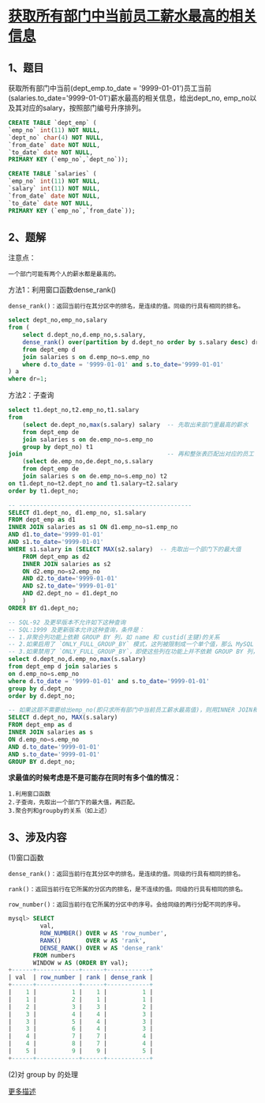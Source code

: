 # [获取所有部门中当前员工薪水最高的相关信息](https://www.nowcoder.com/practice/4a052e3e1df5435880d4353eb18a91c6?tpId=82&&tqId=29764&rp=1&ru=/ta/sql&qru=/ta/sql/question-ranking)


## 1、题目

获取所有部门中当前(dept_emp.to_date = '9999-01-01')员工当前(salaries.to_date='9999-01-01')薪水最高的相关信息，给出dept_no, emp_no以及其对应的salary，按照部门编号升序排列。

```sql
CREATE TABLE `dept_emp` (
`emp_no` int(11) NOT NULL,
`dept_no` char(4) NOT NULL,
`from_date` date NOT NULL,
`to_date` date NOT NULL,
PRIMARY KEY (`emp_no`,`dept_no`));

CREATE TABLE `salaries` (
`emp_no` int(11) NOT NULL,
`salary` int(11) NOT NULL,
`from_date` date NOT NULL,
`to_date` date NOT NULL,
PRIMARY KEY (`emp_no`,`from_date`));
```

## 2、题解

注意点：

    一个部门可能有两个人的薪水都是最高的。

方法1：利用窗口函数dense_rank()

    dense_rank()：返回当前行在其分区中的排名，是连续的值。同级的行具有相同的排名。

```sql
select dept_no,emp_no,salary 
from (
    select d.dept_no,d.emp_no,s.salary,
    dense_rank() over(partition by d.dept_no order by s.salary desc) dr
    from dept_emp d 
    join salaries s on d.emp_no=s.emp_no
    where d.to_date = '9999-01-01' and s.to_date='9999-01-01'
) a  
where dr=1;
```

方法2：子查询

```sql
select t1.dept_no,t2.emp_no,t1.salary
from 
    (select de.dept_no,max(s.salary) salary  -- 先取出来部门里最高的薪水
    from dept_emp de 
    join salaries s on de.emp_no=s.emp_no
    group by dept_no) t1
join                                         -- 再和整张表匹配出对应的员工
    (select de.emp_no,de.dept_no,s.salary
    from dept_emp de 
    join salaries s on de.emp_no=s.emp_no) t2
on t1.dept_no=t2.dept_no and t1.salary=t2.salary
order by t1.dept_no;

-- -------------------------------------------------
SELECT d1.dept_no, d1.emp_no, s1.salary
FROM dept_emp as d1 
INNER JOIN salaries as s1 ON d1.emp_no=s1.emp_no
AND d1.to_date='9999-01-01'
AND s1.to_date='9999-01-01'
WHERE s1.salary in (SELECT MAX(s2.salary)  -- 先取出一个部门下的最大值
    FROM dept_emp as d2
    INNER JOIN salaries as s2
    ON d2.emp_no=s2.emp_no
    AND d2.to_date='9999-01-01'
    AND s2.to_date='9999-01-01'
    AND d2.dept_no = d1.dept_no
    )
ORDER BY d1.dept_no;
```

```sql
-- SQL-92 及更早版本不允许如下这种查询
-- SQL:1999 及更新版本允许这种查询，条件是：
-- 1.非聚合列功能上依赖 GROUP BY 列，如 name 和 custid(主键)的关系
-- 2.如果启用了 `ONLY_FULL_GROUP_BY` 模式，这列被限制成一个单个值，那么 MySQL 允许这个非聚合列不出现在 GROUP BY 子句
-- 3.如果禁用了 `ONLY_FULL_GROUP_BY`，即使这些列在功能上并不依赖 GROUP BY 列，也可以
select d.dept_no,d.emp_no,max(s.salary) 
from dept_emp d join salaries s 
on d.emp_no=s.emp_no
where d.to_date = '9999-01-01' and s.to_date='9999-01-01'
group by d.dept_no
order by d.dept_no;

-- 如果这题不需要给出emp_no(即只求所有部门中当前员工薪水最高值)，则用INNER JOIN和GROUP BY和MAX即可解决：
SELECT d.dept_no, MAX(s.salary)
FROM dept_emp as d
INNER JOIN salaries as s
ON d.emp_no=s.emp_no
AND d.to_date='9999-01-01'
AND s.to_date='9999-01-01'
GROUP BY d.dept_no;
```

**求最值的时候考虑是不是可能存在同时有多个值的情况：**

    1.利用窗口函数
    2.子查询，先取出一个部门下的最大值，再匹配。
    3.聚合列和groupby的关系（如上述）

## 3、涉及内容

(1)窗口函数

	dense_rank()：返回当前行在其分区中的排名，是连续的值。同级的行具有相同的排名。

	rank()：返回当前行在它所属的分区内的排名，是不连续的值。同级的行具有相同的排名。

	row_number()：返回当前行在它所属的分区中的序号。会给同级的两行分配不同的序号。

```sql
mysql> SELECT
         val,
         ROW_NUMBER() OVER w AS 'row_number',
         RANK()       OVER w AS 'rank',
         DENSE_RANK() OVER w AS 'dense_rank'
       FROM numbers
       WINDOW w AS (ORDER BY val);
+------+------------+------+------------+
| val  | row_number | rank | dense_rank |
+------+------------+------+------------+
|    1 |          1 |    1 |          1 |
|    1 |          2 |    1 |          1 |
|    2 |          3 |    3 |          2 |
|    3 |          4 |    4 |          3 |
|    3 |          5 |    4 |          3 |
|    3 |          6 |    4 |          3 |
|    4 |          7 |    7 |          4 |
|    4 |          8 |    7 |          4 |
|    5 |          9 |    9 |          5 |
+------+------------+------+------------+
```

(2)对 group by 的处理

[更多描述](https://github.com/ZGG2016/mysql-reference-manual/blob/master/12%20Functions%20and%20Operators/12.20%20%E8%81%9A%E5%90%88%E5%87%BD%E6%95%B0-Aggregate%20Functions/12.20.03%20%E5%AF%B9GROUP%20BY%E7%9A%84%E5%A4%84%E7%90%86-MySQL%20Handling%20of%20GROUP%20BY.md)